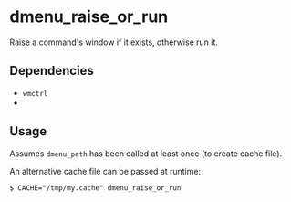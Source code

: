 # dmenu_raise_or_run

Raise a command's window if it exists, otherwise run it.

## Dependencies

* `wmctrl`
*
## Usage

Assumes `dmenu_path` has been called at least once (to create cache file).

An alternative cache file can be passed at runtime:

    $ CACHE="/tmp/my.cache" dmenu_raise_or_run
